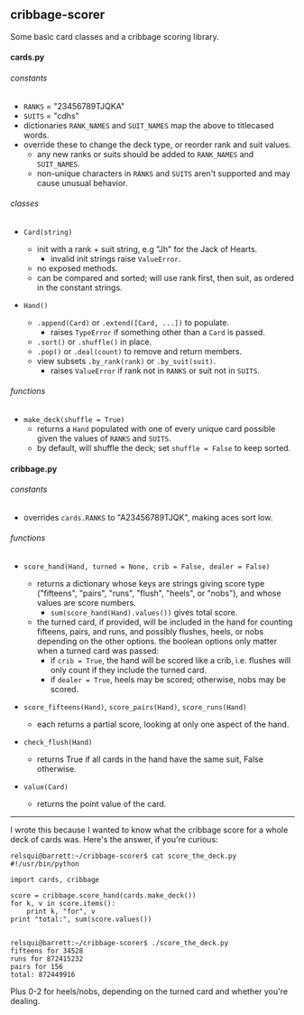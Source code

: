 ## cribbage-scorer

Some basic card classes and a cribbage scoring library.


#### cards.py

###### constants
* `RANKS` = "23456789TJQKA"
* `SUITS` = "cdhs"
* dictionaries `RANK_NAMES` and `SUIT_NAMES` map the above to titlecased words.
* override these to change the deck type, or reorder rank and suit values.
  * any new ranks or suits should be added to `RANK_NAMES` and `SUIT_NAMES`.
  * non-unique characters in `RANKS` and `SUITS` aren't supported and may
    cause unusual behavior.

###### classes
* `Card(string)`
  * init with a rank + suit string, e.g "Jh" for the Jack of Hearts.
    * invalid init strings raise `ValueError`.
  * no exposed methods.
  * can be compared and sorted; will use rank first, then suit, as ordered
    in the constant strings.

* `Hand()`
  * `.append(Card)` or `.extend([Card, ...])` to populate.
    * raises `TypeError` if something other than a `Card` is passed.
  * `.sort()` or `.shuffle()` in place.
  * `.pop()` or `.deal(count)` to remove and return members.
  * view subsets `.by_rank(rank)` or `.by_suit(suit)`.
    * raises `ValueError` if rank not in `RANKS` or suit not in `SUITS`.

###### functions
* `make_deck(shuffle = True)`
   * returns a `Hand` populated with one of every unique card possible given
     the values of `RANKS` and `SUITS`.
   * by default, will shuffle the deck; set `shuffle = False` to keep sorted.


#### cribbage.py

###### constants
* overrides `cards.RANKS` to "A23456789TJQK", making aces sort low.

###### functions
* `score_hand(Hand, turned = None, crib = False, dealer = False)`
  * returns a dictionary whose keys are strings giving score type ("fifteens",
    "pairs", "runs", "flush", "heels", or "nobs"), and whose values are score
    numbers.
    * `sum(score_hand(Hand).values())` gives total score.
  * the turned card, if provided, will be included in the hand for counting
    fifteens, pairs, and runs, and possibly flushes, heels, or nobs depending
    on the other options. the boolean options only matter when a turned card
    was passed:
    * if `crib = True`, the hand will be scored like a crib, i.e. flushes will
      only count if they include the turned card.
    * if `dealer = True`, heels may be scored; otherwise, nobs may be scored.

* `score_fifteens(Hand)`, `score_pairs(Hand)`, `score_runs(Hand)`
  * each returns a partial score, looking at only one aspect of the hand.

* `check_flush(Hand)`
  * returns True if all cards in the hand have the same suit, False otherwise.

* `value(Card)`
  * returns the point value of the card.

___
I wrote this because I wanted to know what the cribbage score for a whole deck
of cards was. Here's the answer, if you're curious:

```
relsqui@barrett:~/cribbage-scorer$ cat score_the_deck.py 
#!/usr/bin/python

import cards, cribbage

score = cribbage.score_hand(cards.make_deck())
for k, v in score.items():
    print k, "for", v
print "total:", sum(score.values())


relsqui@barrett:~/cribbage-scorer$ ./score_the_deck.py 
fifteens for 34528
runs for 872415232
pairs for 156
total: 872449916
```

Plus 0-2 for heels/nobs, depending on the turned card and whether you're
dealing.
